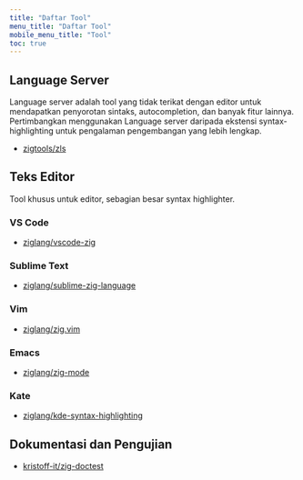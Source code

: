 ```yaml
---
title: "Daftar Tool"
menu_title: "Daftar Tool"
mobile_menu_title: "Tool"
toc: true
---
```


## Language Server
Language server adalah tool yang tidak terikat dengan editor untuk mendapatkan penyorotan sintaks, autocompletion, dan banyak fitur lainnya. Pertimbangkan menggunakan Language server daripada ekstensi syntax-highlighting untuk pengalaman pengembangan yang lebih lengkap.

- [zigtools/zls](https://github.com/zigtools/zls)

## Teks Editor
Tool khusus untuk editor, sebagian besar syntax highlighter.

### VS Code
- [ziglang/vscode-zig](https://github.com/ziglang/vscode-zig)

### Sublime Text
- [ziglang/sublime-zig-language](https://github.com/ziglang/sublime-zig-language)

### Vim
- [ziglang/zig.vim](https://github.com/ziglang/zig.vim)

### Emacs
- [ziglang/zig-mode](https://github.com/ziglang/zig-mode)

### Kate
- [ziglang/kde-syntax-highlighting](https://github.com/ziglang/kde-syntax-highlighting)

## Dokumentasi dan Pengujian
- [kristoff-it/zig-doctest](https://github.com/kristoff-it/zig-doctest)
